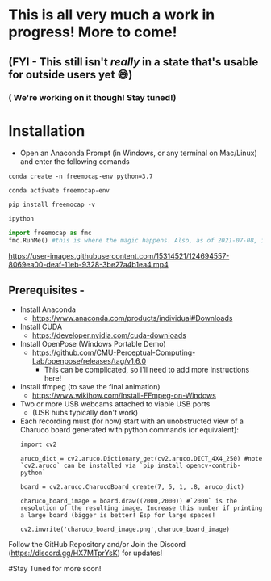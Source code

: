 # This is all very much a work in progress! More to come!
## (FYI - This still isn't *really* in a state that's usable for outside users yet 😅)
### ( We're working on it though! Stay tuned!)

# Installation
- Open an Anaconda Prompt (in Windows, or any terminal on Mac/Linux) and enter the following comands

`conda create -n freemocap-env python=3.7`

`conda activate freemocap-env`

`pip install freemocap -v`

`ipython`

```Python Console
import freemocap as fmc
fmc.RunMe() #this is where the magic happens. Also, as of 2021-07-08, is likely going to be pretty crashy/buggy
```

https://user-images.githubusercontent.com/15314521/124694557-8069ea00-deaf-11eb-9328-3be27a4b1ea4.mp4

## Prerequisites - 
* Install Anaconda
 	- https://www.anaconda.com/products/individual#Downloads
* Install CUDA
 	- https://developer.nvidia.com/cuda-downloads
* Install OpenPose (Windows Portable Demo)
  - https://github.com/CMU-Perceptual-Computing-Lab/openpose/releases/tag/v1.6.0  
	- This can be complicated, so I'll need to add more instructions here!
* Install ffmpeg (to save the final animation)
  - https://www.wikihow.com/Install-FFmpeg-on-Windows
* Two or more USB webcams attached to viable USB ports 
	*  (USB hubs typically don't work)
* Each recording must (for now) start with an unobstructed view of a  Charuco board generated with python commands (or equivalent):
	```
	import cv2
	
	aruco_dict = cv2.aruco.Dictionary_get(cv2.aruco.DICT_4X4_250) #note `cv2.aruco` can be installed via `pip install opencv-contrib-python`
	
	board = cv2.aruco.CharucoBoard_create(7, 5, 1, .8, aruco_dict)
	
	charuco_board_image = board.draw((2000,2000)) #`2000` is the resolution of the resulting image. Increase this number if printing a large board (bigger is better! Esp for large spaces!
	
	cv2.imwrite('charuco_board_image.png',charuco_board_image)
	
	```




Follow the GitHub Repository and/or Join the Discord (https://discord.gg/HX7MTprYsK) for updates!

#Stay Tuned for more soon!
